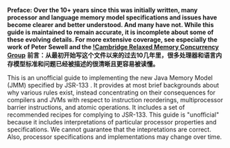 **Preface: Over the 10+ years since this was initially written, many processor and language memory model specifications and issues have become clearer and better understood. And many have not. While this guide is maintained to remain accurate, it is incomplete about some of these evolving details. For more extensive coverage, see especially the work of Peter Sewell and the [!Cambridge Relaxed Memory Concurrency Group](http://www.cl.cam.ac.uk/~pes20/weakmemory/index.html)**
**前言：从最初开始写这个文件以来的过去10几年里，很多处理器和语言内存模型标准和问题已经被描述的很清晰且更容易被读懂。**


This is an unofficial guide to implementing the new Java Memory Model (JMM) specified by JSR-133 . It provides at most brief backgrounds about why various rules exist, instead concentrating on their consequences for compilers and JVMs with respect to instruction reorderings, multiprocessor barrier instructions, and atomic operations. It includes a set of recommended recipes for complying to JSR-133. This guide is "unofficial" because it includes interpretations of particular processor properties and specifications. We cannot guarantee that the intepretations are correct. Also, processor specifications and implementations may change over time.


